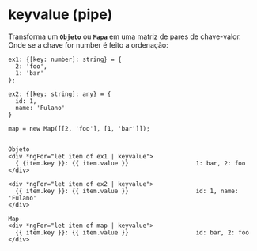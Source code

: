 # keyvalue (pipe) 

Transforma um **`Objeto`** ou **`Mapa`** em uma matriz de pares de chave-valor. Onde se a chave for number é feito a ordenação:

    ex1: {[key: number]: string} = {
      2: 'foo', 
      1: 'bar'
    };

    ex2: {[key: string]: any} = {
      id: 1,  
      name: 'Fulano'
    }
    
    map = new Map([[2, 'foo'], [1, 'bar']]);
    
    
    Objeto
    <div *ngFor="let item of ex1 | keyvalue">
      { {item.key }}: {{ item.value }}                   1: bar, 2: foo
    </div>
    
    <div *ngFor="let item of ex2 | keyvalue">
      {{ item.key }}: {{ item.value }}                   id: 1, name: 'Fulano' 
    </div>
    
    Map
    <div *ngFor="let item of map | keyvalue">
      {{ item.key }}: {{ item.value }}                   id: bar, 2: foo
    </div>







